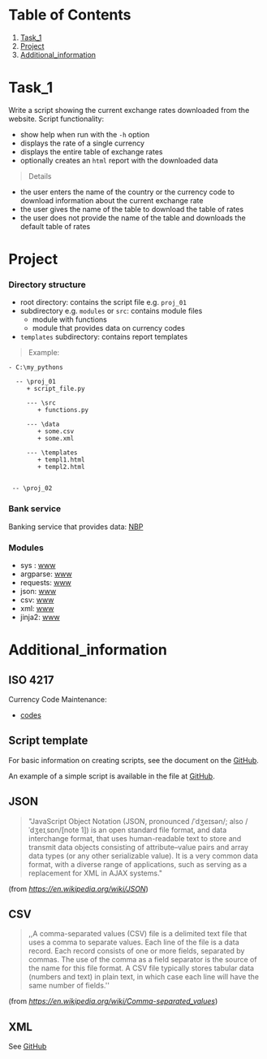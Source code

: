 # Table of Contents

 1. [Task_1](#Task_1)
 2. [Project](#Project)
 3. [Additional_information](#Additional_information)


# Task_1

Write a script showing the current exchange rates downloaded from the website. Script functionality:

 - show help when run with the `-h` option
 - displays the rate of a single currency
 - displays the entire table of exchange rates
 - optionally creates an `html` report with the downloaded data


 >Details  

 - the user enters the name of the country or the currency code to download information about the current exchange rate
 - the user gives the name of the table to download the table of rates 
 - the user does not provide the name of the table and downloads the default table of rates 



# Project
### Directory structure

  - root directory: contains the script file e.g. `proj_01`
  - subdirectory e.g. `modules` or `src`: contains module files
     - module with functions
     - module that provides data on currency codes
  - `templates` subdirectory: contains report templates

 >Example:  

  ```
  - C:\my_pythons

    -- \proj_01
       + script_file.py
  
       --- \src
          + functions.py
   
       --- \data
          + some.csv
          + some.xml
  
       --- \templates
          + templ1.html
          + templ2.html


   -- \proj_02
  
  ```

### Bank service
Banking service that provides data: [NBP](http://api.nbp.pl/)


### Modules

 - sys : [www](https://docs.python.org/3.9/library/sys.html)
 - argparse: [www](https://docs.python.org/3.9/library/argparse.html)
 - requests: [www](https://requests.readthedocs.io/en/latest/)
 - json: [www](https://docs.python.org/3.9/library/json.html)
 - csv: [www](https://docs.python.org/3.9/library/csv.html)
 - xml: [www](https://docs.python.org/3.9/library/xml.html?highlight=xml#module-xml)
 - jinja2: [www](https://jinja.palletsprojects.com/en/2.10.x/)



# Additional_information

##  ISO 4217

Currency Code Maintenance:
 - [codes](https://www.six-group.com/dam/download/financial-information/data-center/iso-currrency/lists/list-one.xml)


## Script template

For basic information on creating scripts, see the document on the [GitHub](https://github.com/RemoteSys/entry/blob/master/e06_about_scripts.md).

An example of a simple script is available in the file at [GitHub](https://github.com/RemoteSys/entry/blob/master/e07_script_example.py). 




## JSON

>"JavaScript Object Notation (JSON, pronounced /ˈdʒeɪsən/; also /ˈdʒeɪˌsɒn/[note 1]) is an open standard file format, and data interchange format, that uses human-readable text to store and transmit data objects consisting of attribute–value pairs and array data types (or any other serializable value). It is a very common data format, with a diverse range of applications, such as serving as a replacement for XML in AJAX systems."

(from *https://en.wikipedia.org/wiki/JSON*)


## CSV
>,,A comma-separated values (CSV) file is a delimited text file that uses a comma to separate values. Each line of the file is a data record. Each record consists of one or more fields, separated by commas. The use of the comma as a field separator is the source of the name for this file format. A CSV file typically stores tabular data (numbers and text) in plain text, in which case each line will have the same number of fields.''

(from *https://en.wikipedia.org/wiki/Comma-separated_values*)


## XML

 See [GitHub](https://github.com/RemoteSys/engineer/blob/master/md_files/xml_info.md)


